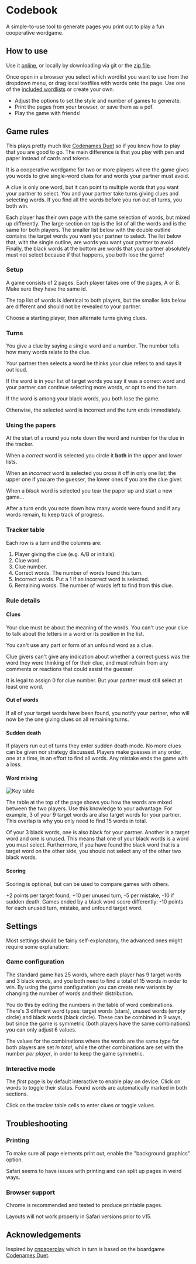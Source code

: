 # Codebook
A simple-to-use tool to generate pages you print out to play a fun cooperative wordgame.

## How to use
Use it [online](http://wahlstedt.github.io/codebook/), or locally by downloading via git or the [zip file](https://github.com/wahlstedt/codebook/archive/refs/heads/master.zip).

Once open in a browser you select which wordlist you want to use from the dropdown menu, or drag local textfiles with words onto the page. Use one of the [included wordlists](https://githubcom/wahlstedt/codebook/tree/master/wordlists) or create your own.

- Adjust the options to set the style and number of games to generate.
- Print the pages from your browser, or save them as a pdf.
- Play the game with friends!

## Game rules
This plays pretty much like [Codenames Duet](https://czechgames.com/files/rules/codenames-duet-rules-en.pdf) so if you know how to play that you are good to go. The main difference is that you play with pen and paper instead of cards and tokens.

It is a cooperative wordgame for two or more players where the game gives you words to give single-word clues for and words your partner must avoid.

A clue is only one word, but it can point to multiple words that you want your partner to select. You and your partner 
take turns giving clues and selecting words. If you find all the words before you run out of turns, you both win.

Each player has their own page with the same selection of words, but mixed up differently. The large section on top is 
the list of all the words and is the same for both players. The smaller list below with the double outline contains 
the target words you want your partner to select. The list below that, with the single outline, are words you want 
your partner to avoid. Finally, the black words at the bottom are words that your partner absolutely must not select because if that happens, you both lose the game!
       
### Setup
A game consists of 2 pages. Each player takes one of the pages, A or B. Make sure they have the same id. 

The top list of words is identical to both players, but the smaller lists below are different and should not be revealed to your partner.

Choose a starting player, then alternate turns giving clues.
### Turns
You give a clue by saying a single word and a number. The number tells how many words relate to the clue.

Your partner then selects a word he thinks your clue refers to and says it out loud.

If the word is in your list of target words you say it was a correct word and your partner can continue selecting more words, or opt to end the turn.

If the word is among your black words, you both lose the game.

Otherwise, the selected word is incorrect and the turn ends immediately.

### Using the papers
At the start of a round you note down the word and number for the clue in the tracker.

When a *correct* word is selected you circle it **both** in the upper and lower lists.

When an *incorrect* word is selected you cross it off in only one list; the upper one if you are the guesser, the 
lower ones if you are the clue giver.

When a *black* word is selected you tear the paper up and start a new game...

After a turn ends you note down how many words were found and if any words remain, to keep track of progress.  

### Tracker table
Each row is a turn and the columns are:
1. Player giving the clue (e.g. A/B or initials).
2. Clue word.
3. Clue number.
4. Correct words. The number of words found this turn.
5. Incorrect words. Put a 1 if an incorrect word is selected.
6. Remaining words. The number of words left to find from this clue.
      
### Rule details
#### Clues
Your clue must be about the meaning of the words. You can't use your clue to talk about the letters in a word or its position in the list.

You can't use any part or form of an unfound word as a clue.

Clue givers can't give any indication about whether a correct guess was the word they were thinking of for their clue, and must refrain from any comments or reactions that could assist the guesser.

It is legal to assign 0 for clue number. But your partner must still select at least one word.
                 
#### Out of words
If all of your target words have been found, you notify your partner, who will now be the one giving clues on all 
remaining turns.

#### Sudden death
If players run out of turns they enter sudden death mode. No more clues can be given nor strategy discussed. Players make guesses in any order, one at a time, in an effort to find all words. Any mistake ends the game with a loss.

#### Word mixing
![Key table](https://user-images.githubusercontent.com/1794720/166894893-54299a48-ed4f-4cee-89a0-454e75a22784.png)

The table at the top of the page shows you how the words are mixed between the two players. Use this knowledge to your advantage. For example, 3 of your 9 target words are also target words for your partner. This overlap is why you only need to find 15 words in total.

Of your 3 black words, one is also black for your partner. Another is a target word and one is unused. 
This means that one of your black words is a word you must select. Furthermore, if you have found the black word 
that is a target word on the other side, you should not select any of the other two black words.
   
#### Scoring
Scoring is optional, but can be used to compare games with others.

+2 points per target found, +10 per unused turn, -5 per mistake, -10 if sudden death.
Games ended by a black word score differently: -10 points for each unused turn, mistake, and unfound target word.

## Settings
Most settings should be fairly self-explanatory, the advanced ones might require some explanation:

### Game configuration
The standard game has 25 words, where each player has 9 target words and 3 black words, and you both need to find a total of 15 words in order to win.
By using the game configuration you can create new variants by changing the number of words and their distribution.

You do this by editing the numbers in the table of word combinations. There's 3 different word types: target words 
(stars), unused words (empty circle) and black words (black circle). These can be combined in 9 ways, but since the 
game is symmetric (both players have the same combinations) you can only adjust 6 values.

The values for the combinations where the words are the same type for both players are set _in total_, while the other combinations are set with the number _per player_, in order to keep the game symmetric.
   
### Interactive mode
The _first_ page is by default interactive to enable play on device. Click on words to toggle their status. Found 
words are automatically marked in both sections.

Click on the tracker table cells to enter clues or toggle values.

## Troubleshooting
### Printing
To make sure all page elements print out, enable the "background graphics" option.

Safari seems to have issues with printing and can split up pages in weird ways.

### Browser support
Chrome is recommended and tested to produce printable pages.

Layouts will not work properly in Safari versions prior to v15.

## Acknowledgements
Inspired by [cnpaperplay](https://github.com/dcmouser/cnpaperplay) which in turn is based on the boardgame 
[Codenames Duet](https://czechgames.com/en/codenames-duet/).

